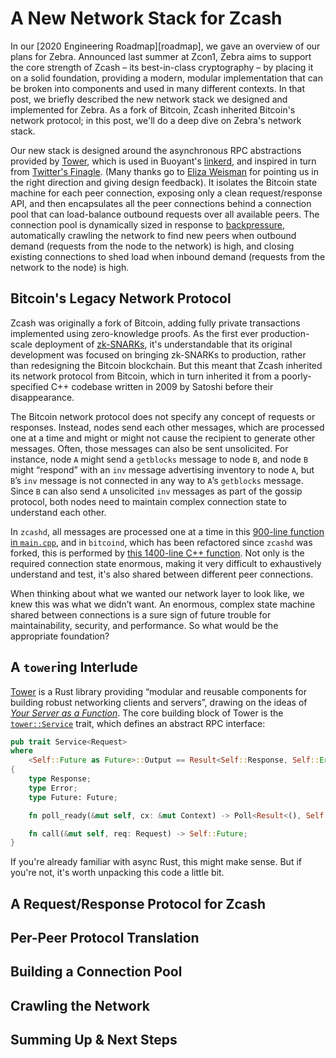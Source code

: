 # A New Network Stack for Zcash

In our [2020 Engineering Roadmap][roadmap], we gave an overview of our plans
for Zebra.  Announced last summer at Zcon1, Zebra aims to support the core
strength of Zcash – its best-in-class cryptography – by placing it on a solid
foundation, providing a modern, modular implementation that can be broken into
components and used in many different contexts.  In that post, we briefly
described the new network stack we designed and implemented for Zebra.  As a
fork of Bitcoin, Zcash inherited Bitcoin's network protocol; in this post,
we'll do a deep dive on Zebra's network stack.

Our new stack is designed around the asynchronous RPC abstractions provided by
[Tower][tower], which is used in Buoyant's [linkerd][linkerd], and inspired in
turn from [Twitter's Finagle][finagle-paper].  (Many thanks go to [Eliza
Weisman][eliza] for pointing us in the right direction and giving design
feedback).  It isolates the Bitcoin state machine for each peer connection,
exposing only a clean request/response API, and then encapsulates all the peer
connections behind a connection pool that can load-balance outbound requests
over all available peers.  The connection pool is dynamically sized in response
to [backpressure][backpressure-tokio], automatically crawling the network to
find new peers when outbound demand (requests from the node to the network) is
high, and closing existing connections to shed load when inbound demand
(requests from the network to the node) is high.

## Bitcoin's Legacy Network Protocol

Zcash was originally a fork of Bitcoin, adding fully private transactions
implemented using zero-knowledge proofs.  As the first ever production-scale
deployment of [zk-SNARKs][snark], it's understandable that its original
development was focused on bringing zk-SNARKs to production, rather than
redesigning the Bitcoin blockchain.  But this meant that Zcash inherited its
network protocol from Bitcoin, which in turn inherited it from a
poorly-specified C++ codebase written in 2009 by Satoshi before their
disappearance.

The Bitcoin network protocol does not specify any concept of requests or
responses.  Instead, nodes send each other messages, which are processed one at
a time and might or might not cause the recipient to generate other messages.
Often, those messages can also be sent unsolicited.  For instance, node `A`
might send a `getblocks` message to node `B`, and node `B` might “respond” with
an `inv` message advertising inventory to node `A`, but `B`’s `inv` message is
not connected in any way to `A`’s `getblocks` message.  Since `B` can also send
`A` unsolicited `inv` messages as part of the gossip protocol, both nodes need
to maintain complex connection state to understand each other.

In `zcashd`, all messages are processed one at a time in this [900-line
function in `main.cpp`][zcashd-process], and in `bitcoind`, which has been
refactored since `zcashd` was forked, this is performed by [this 1400-line C++
function][bitcoin-process].  Not only is the required connection state
enormous, making it very difficult to exhaustively understand and test, it's
also shared between different peer connections.

When thinking about what we wanted our network layer to look like, we knew this
was what we didn’t want.  An enormous, complex state machine shared between
connections is a sure sign of future trouble for maintainability, security, and
performance.  So what would be the appropriate foundation?

## A `tower`ing Interlude

[Tower][tower] is a Rust library providing “modular and reusable components for
building robust networking clients and servers”, drawing on the ideas of [_Your
Server as a Function_][finagle-paper].  The core building block of Tower is the
[`tower::Service`][tower-service] trait, which defines an abstract RPC interface:

```rust
pub trait Service<Request>
where
    <Self::Future as Future>::Output == Result<Self::Response, Self::Error>, 
{
    type Response;
    type Error;
    type Future: Future;

    fn poll_ready(&mut self, cx: &mut Context) -> Poll<Result<(), Self::Error>>;

    fn call(&mut self, req: Request) -> Self::Future;
}
```

If you're already familiar with async Rust, this might make sense.  But if
you're not, it's worth unpacking this code a little bit.


## A Request/Response Protocol for Zcash

## Per-Peer Protocol Translation

## Building a Connection Pool

## Crawling the Network

## Summing Up & Next Steps


[2020]: https://www.zfnd.org/blog/eng-roadmap-2020/
[tower]: https://docs.rs/tower
[linkerd]: https://linkerd.io
[backpressure-tokio]: https://tokio.rs/docs/overview/#backpressure
[snark]: https://z.cash/technology/zksnarks/
[bitcoin-process]: https://github.com/bitcoin/bitcoin/blob/c7e6b3b343e836ff41e9a8872187e0b24f13064d/src/net_processing.cpp#L1883-L3220
[zcashd-process]: https://github.com/zcash/zcash/blob/f0003239f87c2bfcff18986144e080c7ed501eb1/src/main.cpp#L5404-L6310
[finagle-paper]: https://monkey.org/~marius/funsrv.pdf
[eliza]: https://twitter.com/mycoliza
[tower-service]: https://docs.rs/tower/latest/tower/trait.Service.html
